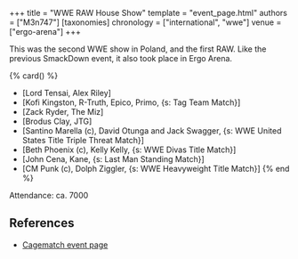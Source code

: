 +++
title = "WWE RAW House Show"
template = "event_page.html"
authors = ["M3n747"]
[taxonomies]
chronology = ["international", "wwe"]
venue = ["ergo-arena"]
+++

This was the second WWE show in Poland, and the first RAW. Like the previous SmackDown event, it also took place in Ergo Arena.

{% card() %}
- [Lord Tensai, Alex Riley]
- [Kofi Kingston, R-Truth, Epico, Primo, {s: Tag Team Match}]
- [Zack Ryder, The Miz]
- [Brodus Clay, JTG]
- [Santino Marella (c), David Otunga and Jack Swagger, {s: WWE United States Title Triple Threat Match}]
- [Beth Phoenix (c), Kelly Kelly, {s: WWE Divas Title Match}]
- [John Cena, Kane, {s: Last Man Standing Match}]
- [CM Punk (c), Dolph Ziggler, {s: WWE Heavyweight Title Match}]
{% end %}

Attendance: ca. 7000

## References

* [Cagematch event page](https://www.cagematch.net/?id=1&nr=77247)
